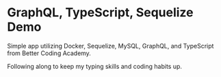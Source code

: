 # GraphQL, TypeScript, Sequelize Demo

Simple app utilizing Docker, Sequelize, MySQL, GraphQL, and TypeScript from Better Coding Academy.

Following along to keep my typing skills and coding habits up.

